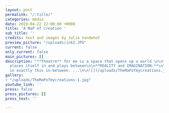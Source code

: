 ```yaml
---
layout: post
permalink: "/:title/"
categories: media
date: 2019-04-22 22:00:00 +0000
title: 'A MaP of Creation '
sub_title: ''
credits: text and images by Julia Vandehof
preview_picture: "/uploads/ink2.JPG"
current: false
only_current: false
main_pictures: []
description: "**Theatre** for me is a space that opens up a world \n\nthat stretches,
  places itself in and plays between\n\n**REALITY and IMAGINATION.**\n\nI am interested
  in exactly this in-between. ...\n\n![](/uploads/TheMaPofmycreations.jpg)"
gallery:
- "/uploads/TheMaPofmycreations-1.jpg"
youtube_link: ''
press: false
press_pictures: []
press_text: ''

---
```


